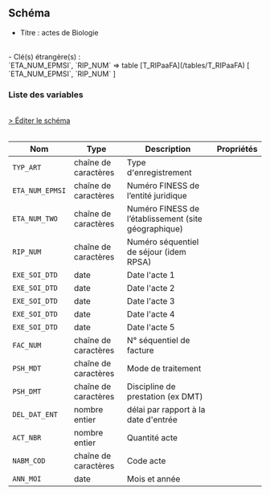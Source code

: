 ## Schéma

- Titre : actes de Biologie
<br />
- Clé(s) étrangère(s) : <br />
`ETA_NUM_EPMSI`, `RIP_NUM` => table [T_RIPaaFA](/tables/T_RIPaaFA) [ `ETA_NUM_EPMSI`, `RIP_NUM` ]<br />

### Liste des variables
<br />
<div>
    <a href="https://gitlab.com/healthdatahub/schema-snds/edit/master/schemas/PMSI%20RIP/T_RIPaaFL.json"  
    arget="_blank" rel="noopener noreferrer">> Éditer le schéma</a>
    <OutboundLink />
</div>
<br />

Nom|Type|Description|Propriétés
-|-|-|-
`TYP_ART`|chaîne de caractères|Type d&#x27;enregistrement||
`ETA_NUM_EPMSI`|chaîne de caractères|Numéro FINESS de l’entité juridique||
`ETA_NUM_TWO`|chaîne de caractères|Numéro FINESS de l’établissement (site géographique)||
`RIP_NUM`|chaîne de caractères|Numéro séquentiel de séjour (idem RPSA)||
`EXE_SOI_DTD`|date|Date l&#x27;acte 1||
`EXE_SOI_DTD`|date|Date l&#x27;acte 2||
`EXE_SOI_DTD`|date|Date l&#x27;acte 3||
`EXE_SOI_DTD`|date|Date l&#x27;acte 4||
`EXE_SOI_DTD`|date|Date l&#x27;acte 5||
`FAC_NUM`|chaîne de caractères|N° séquentiel de facture||
`PSH_MDT`|chaîne de caractères|Mode de traitement||
`PSH_DMT`|chaîne de caractères|Discipline de prestation (ex DMT)||
`DEL_DAT_ENT`|nombre entier|délai par rapport à la date d&#x27;entrée||
`ACT_NBR`|nombre entier|Quantité acte||
`NABM_COD`|chaîne de caractères|Code acte||
`ANN_MOI`|date|Mois et année||

